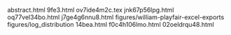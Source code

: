 abstract.html
9fe3.html
ov7ide4m2c.tex
jnk67p56lpg.html
oq77vel34bo.html
j7ge4g6nnu8.html
figures/william-playfair-excel-exports
figures/log_distribution
14bea.html
f0c4h106lmo.html
02oeldrqu48.html